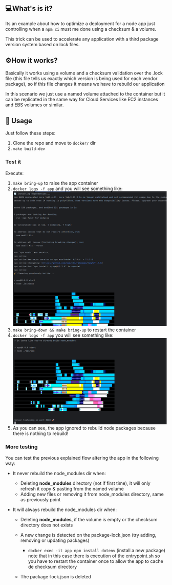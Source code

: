 ## 💻What's is it?

Its an example about how to optimize a deployment for a node app just controlling when a `npm ci` must me done using a checksum & a volume.

This trick can be used to accelerate any application with a third package version system based on lock files.



## ⚙️How it works?

Basically it works using a volume and a checksum validation over the .lock file (this file tells us exactly which version is being used for each vendor package), so if this file changes it means we have to rebuild our application

In this scenario we just use a named volume attached to the container but it can be replicated in the same way for Cloud Services like EC2 instances and EBS volumes or similar.



## 🚀 Usage

Just follow these steps:

1. Clone the repo and move to `docker/` dir
2. `make build-dev`

### Test it

Execute:

1. `make bring-up` to raise the app container
2. `docker logs -f app`  and you will see something like:
   ![img.png](img.png)
3. `make bring-down && make bring-up` to restart the container
4. `docker logs -f app` you will see something like:
   ![img_1.png](img_1.png)
5. As you can see, the app ignored to rebuild node packages because there is nothing to rebuild!

### More testing

You can test the previous explained flow altering the app in the following way:

- It never rebuild the node_modules dir when:

  - Deleting **node_modules** directory (not if first time), it will only refresh it copy & pasting from the named volume
  - Adding new files or removing it from node_modules directory, same as previously point

- It will always rebuild the node_modules dir when:

  - Deleting **node_modules**, if the volume is empty or the checksum directory does not exists

  - A new change is detected on the package-lock.json (try adding, removing or updating packages)

    - `docker exec -it app npm install dotenv` (install a new package) note that in this case there is execution of the entrypoint.sh so you have to restart the container once to allow the app to cache de checksum directory

  - The package-lock.json is deleted

